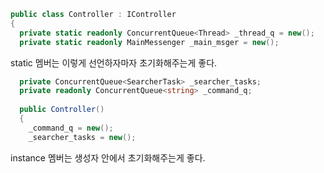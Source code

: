 ```csharp
public class Controller : IController
{
  private static readonly ConcurrentQueue<Thread> _thread_q = new();
  private static readonly MainMessenger _main_msger = new();
```
static 멤버는 이렇게 선언하자마자 초기화해주는게 좋다.

```csharp
  private ConcurrentQueue<SearcherTask> _searcher_tasks;
  private readonly ConcurrentQueue<string> _command_q;
  
  public Controller()
  {
    _command_q = new();
    _searcher_tasks = new();
```
instance 멤버는 생성자 안에서 초기화해주는게 좋다.

